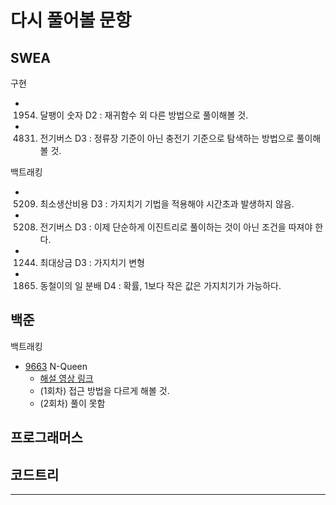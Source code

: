 # 다시 풀어볼 문항

## SWEA

구현
- 1954. 달팽이 숫자 D2 : 재귀함수 외 다른 방법으로 풀이해볼 것.
- 4831. 전기버스 D3 : 정류장 기준이 아닌 충전기 기준으로 탐색하는 방법으로 풀이해볼 것.

백트래킹
- 5209. 최소생산비용 D3 : 가지치기 기법을 적용해야 시간초과 발생하지 않음.
- 5208. 전기버스 D3 : 이제 단순하게 이진트리로 풀이하는 것이 아닌 조건을 따져야 한다.
- 1244. 최대상금 D3 :  가지치기 변형
- 1865. 동철이의 일 분배 D4 : 확률, 1보다 작은 값은 가지치기가 가능하다.

## 백준

백트래킹
- [9663](https://www.acmicpc.net/problem/9663) N-Queen
  - [해설 영상 링크](https://youtu.be/uftGJD4EbAA) 
  - (1회차) 접근 방법을 다르게 해볼 것.
  - (2회차) 풀이 못함

## 프로그래머스

## 코드트리

---
<br />

